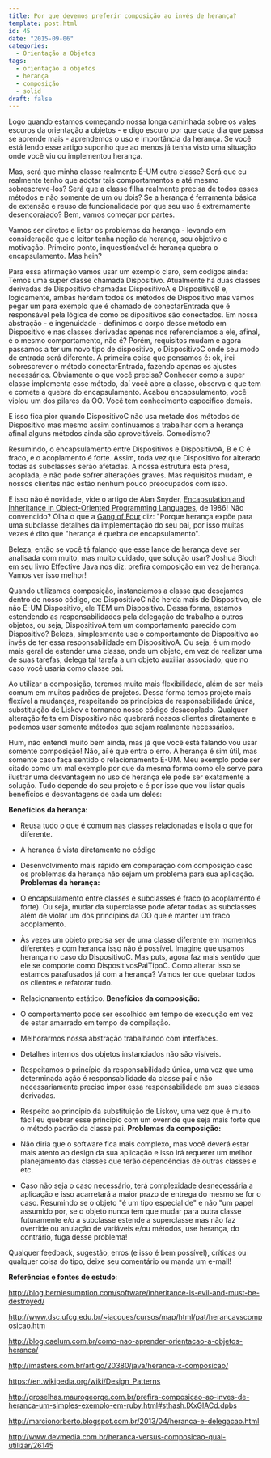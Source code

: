 ```yaml
---
title: Por que devemos preferir composição ao invés de herança?
template: post.html
id: 45
date: "2015-09-06"
categories:
  - Orientação a Objetos
tags:
  - orientação a objetos
  - herança
  - composição
  - solid
draft: false
---
```


Logo quando estamos começando nossa longa caminhada sobre os vales escuros da orientação a objetos - e digo escuro por que cada dia que passa se aprende mais - aprendemos o uso e importância da herança. Se você está lendo esse artigo suponho que ao menos já tenha visto uma situação onde você viu ou implementou herança.

Mas, será que minha classe realmente É-UM outra classe? Será que eu realmente tenho que adotar tais comportamentos e até mesmo sobrescreve-los? Será que a classe filha realmente precisa de todos esses métodos e não somente de um ou dois? Se a herança é ferramenta básica de extensão e reuso de funcionalidade por que seu uso é extremamente desencorajado? Bem, vamos começar por partes.<!--more-->

Vamos ser diretos e listar os problemas da herança - levando em consideração que o leitor tenha noção da herança, seu objetivo e motivação. Primeiro ponto, inquestionável é: herança quebra o encapsulamento. Mas hein?

Para essa afirmação vamos usar um exemplo claro, sem códigos ainda: Temos uma super classe chamada Dispositivo. Atualmente há duas classes derivadas de Dispositivo chamadas DispositivoA e DispositivoB e, logicamente, ambas herdam todos os métodos de Dispositivo mas vamos pegar um para exemplo que é chamado de conectarEntrada que é responsável pela lógica de como os dipositivos são conectados. Em nossa abstração - e ingenuidade - definimos o corpo desse método em Dispositivo e nas classes derivadas apenas nos referenciamos a ele, afinal, é o mesmo comportamento, não é? Porém, requisitos mudam e agora passamos a ter um novo tipo de dispositivo, o DispositivoC onde seu modo de entrada será diferente. A primeira coisa que pensamos é: ok, irei sobrescrever o método conectarEntrada, fazendo apenas os ajustes necessários. Obviamente o que você precisa? Conhecer como a super classe implementa esse método, daí você abre a classe, observa o que tem e comete a quebra do encapsulamento. Acabou encapsulamento, você violou um dos pilares da OO. Você tem conhecimento especifico demais.

E isso fica pior quando DispositivoC não usa metade dos métodos de Dispositivo mas mesmo assim continuamos a trabalhar com a herança afinal alguns métodos ainda são aproveitáveis. Comodismo?

Resumindo, o encapsulamento entre Dispositivos e DispositivoA, B e C é fraco, e o acoplamento é forte. Assim, toda vez que Dispositivo for alterado todas as subclasses serão afetadas. A nossa estrutura está presa, acoplada, e não pode sofrer alterações graves. Mas requisitos mudam, e nossos clientes não estão nenhum pouco preocupados com isso.

E isso não é novidade, vide o artigo de Alan Snyder, [Encapsulation and Inheritance in Object-Oriented Programming Languages](http://citeseer.ist.psu.edu/513482.html), de 1986! Não convencido? Olha o que a [Gang of Four](https://en.wikipedia.org/wiki/Design_Patterns) diz: "Porque herança expõe para uma subclasse detalhes da implementação do seu pai, por isso muitas vezes é dito que "herança é quebra de encapsulamento".

Beleza, então se você tá falando que esse lance de herança deve ser analisada com muito, mas muito cuidado, que solução usar? Joshua Bloch em seu livro Effective Java nos diz: prefira composição em vez de herança. Vamos ver isso melhor!

Quando utilizamos composição, instanciamos a classe que desejamos dentro de nosso código, ex: DispositivoC não herda mais de Dispositivo, ele não É-UM Dispositivo, ele TEM um Dispositivo. Dessa forma, estamos estendendo as responsabilidades pela delegação de trabalho a outros objetos, ou seja, DispositivoA tem um comportamento parecido com Dispositivo? Beleza, simplesmente use o comportamento de Dispositivo ao invés de ter essa responsabilidade em DispositivoA. Ou seja, é um modo mais geral de estender uma classe, onde um objeto, em vez de realizar uma de suas tarefas, delega tal tarefa a um objeto auxiliar associado, que no caso você usaria como classe pai.

Ao utilizar a composição, teremos muito mais flexibilidade, além de ser mais comum em muitos padrões de projetos. Dessa forma temos projeto mais flexível a mudanças, respeitando os princípios de responsabilidade única, substituição de Liskov e tornando nosso código desacoplado. Qualquer alteração feita em Dispositivo não quebrará nossos clientes diretamente e podemos usar somente métodos que sejam realmente necessários.

Hum, não entendi muito bem ainda, mas já que você está falando vou usar somente composição! Não, aí é que entra o erro. A herança é sim útil, mas somente caso faça sentido o relacionamento É-UM. Meu exemplo pode ser citado como um mal exemplo por que da mesma forma como ele serve para ilustrar uma desvantagem no uso de herança ele pode ser exatamente a solução. Tudo depende do seu projeto e é por isso que vou listar quais benefícios e desvantagens de cada um deles:

**Benefícios da herança:**

*   Reusa tudo o que é comum nas classes relacionadas e isola o que for diferente.
*   A herança é vista diretamente no código
*   Desenvolvimento mais rápido em comparação com composição caso os problemas da herança não sejam um problema para sua aplicação.
**Problemas da herança:**

*   O encapsulamento entre classes e subclasses é fraco (o acoplamento é forte). Ou seja, mudar da superclasse pode afetar todas as subclasses além de violar um dos princípios da OO que é manter um fraco acoplamento.
*   Às vezes um objeto precisa ser de uma classe diferente em momentos diferentes e com herança isso não é possível. Imagine que usamos herança no caso do DispositivoC. Mas puts, agora faz mais sentido que ele se comporte como DispositivosPaiTipoC. Como alterar isso se estamos parafusados já com a herança? Vamos ter que quebrar todos os clientes e refatorar tudo.
*   Relacionamento estático.
**Benefícios da composição:**

*   O comportamento pode ser escolhido em tempo de execução em vez de estar amarrado em tempo de compilação.
*   Melhorarmos nossa abstração trabalhando com interfaces.
*   Detalhes internos dos objetos instanciados não são visíveis.
*   Respeitamos o princípio da responsabilidade única, uma vez que uma determinada ação é responsabilidade da classe pai e não necessariamente preciso impor essa responsabilidade em suas classes derivadas.
*   Respeito ao princípio da substituição de Liskov, uma vez que é muito fácil eu quebrar esse princípio com um override que seja mais forte que o método padrão da classe pai.
**Problemas da composição:**

*   Não diria que o software fica mais complexo, mas você deverá estar mais atento ao design da sua aplicação e isso irá requerer um melhor planejamento das classes que terão dependências de outras classes e etc.
*   Caso não seja o caso necessário, terá complexidade desnecessária a aplicação e isso acarretará a maior prazo de entrega do mesmo se for o caso.
Resumindo se o objeto "é um tipo especial de" e não "um papel assumido por, se o objeto nunca tem que mudar para outra classe futuramente e/o a subclasse estende a superclasse mas não faz override ou anulação de variáveis e/ou métodos, use herança, do contrário, fuga desse problema!

Qualquer feedback, sugestão, erros (e isso é bem possível), críticas ou qualquer coisa do tipo, deixe seu comentário ou manda um e-mail!

**Referências e fontes de estudo**:

http://blog.berniesumption.com/software/inheritance-is-evil-and-must-be-destroyed/

http://www.dsc.ufcg.edu.br/~jacques/cursos/map/html/pat/herancavscomposicao.htm

http://blog.caelum.com.br/como-nao-aprender-orientacao-a-objetos-heranca/

http://imasters.com.br/artigo/20380/java/heranca-x-composicao/

https://en.wikipedia.org/wiki/Design_Patterns

http://groselhas.maurogeorge.com.br/prefira-composicao-ao-inves-de-heranca-um-simples-exemplo-em-ruby.html#sthash.IXxGlACd.dpbs

http://marcionorberto.blogspot.com.br/2013/04/heranca-e-delegacao.html

http://www.devmedia.com.br/heranca-versus-composicao-qual-utilizar/26145
